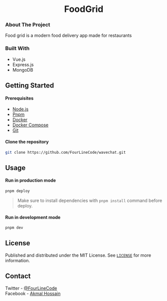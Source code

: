<h1 align="center">
    FoodGrid
</h1>

### About The Project

Food grid is a modern food delivery app made for restaurants

### Built With

-   Vue.js
-   Express.js
-   MongoDB

## Getting Started

#### Prerequisites

-   [Node.js](https://nodejs.org/en/)
-   [Pnpm](https://pnpm.io/installation)
-   [Docker](https://docs.docker.com/get-docker/)
-   [Docker Compose](https://docs.docker.com/compose/install/)
-   [Git](https://git-scm.com/downloads)

#### Clone the repository

```bash
git clone https://github.com/FourLineCode/wavechat.git
```

## Usage

#### Run in production mode

```bash
pnpm deploy
```

> Make sure to install dependencies with `pnpm install` command before deploy.

#### Run in development mode

```bash
pnpm dev
```

## License

Published and distributed under the MIT License. See [`LICENSE`](./LICENSE) for more information.

## Contact

Twitter - [@FourLineCode](https://twitter.com/FourLineCode) \
Facebook - [Akmal Hossain](https://facebook.com/FourLineCode)
